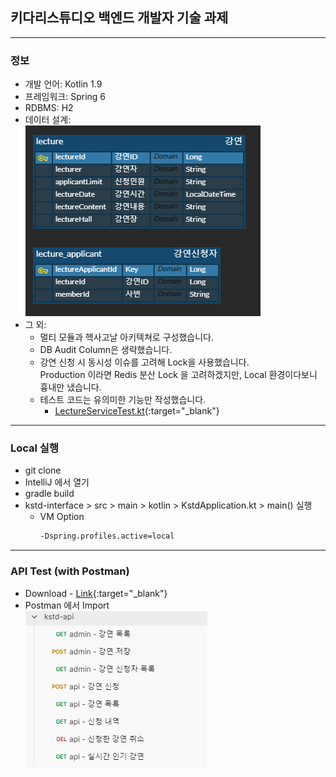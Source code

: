 ## 키다리스튜디오 백엔드 개발자 기술 과제

--- 

### 정보
* 개발 언어: Kotlin 1.9
* 프레임워크: Spring 6
* RDBMS: H2
* 데이터 설계:  
  <img src="./docs/erd.png" width="376px" height="305px" />
* 그 외:
  * 멀티 모듈과 헥사고날 아키텍쳐로 구성했습니다.
  * DB Audit Column은 생략했습니다.
  * 강연 신청 시 동시성 이슈를 고려해 Lock을 사용했습니다.  
    Production 이라면 Redis 분산 Lock 을 고려하겠지만, Local 환경이다보니 흉내만 냈습니다.
  * 테스트 코드는 유의미한 기능만 작성했습니다.
    * [LectureServiceTest.kt](https://github.com/kis6905/kstd-test/blob/main/kstd-domain/src/test/kotlin/com/kstd/domain/lecture/service/LectureServiceTest.kt){:target="_blank"}

---

### Local 실행
* git clone
* IntelliJ 에서 열기
* gradle build
* kstd-interface > src > main > kotlin > KstdApplication.kt > main() 실행
  * VM Option  
    ```dtd
    -Dspring.profiles.active=local
    ```

---

### API Test (with Postman)
* Download - [Link](https://github.com/kis6905/kstd-test/blob/main/docs/kstd-api.postman_collection.json){:target="_blank"}
* Postman 에서 Import  
  <img src="./docs/postman_guide.png" width="291px" height="252px" title="Github_Logo"/>
